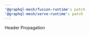 ```yaml
---
'@graphql-mesh/fusion-runtime': patch
'@graphql-mesh/serve-runtime': patch
---
```


Header Propagation
